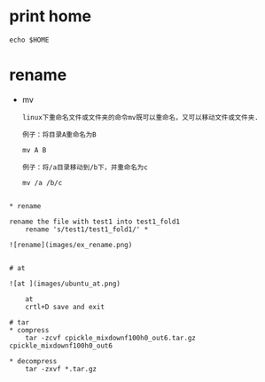 # print home 
```
echo $HOME
```


# rename 
* mv
	```
	linux下重命名文件或文件夹的命令mv既可以重命名，又可以移动文件或文件夹.

	例子：将目录A重命名为B

	mv A B

	例子：将/a目录移动到/b下，并重命名为c

	mv /a /b/c
```

* rename

rename the file with test1 into test1_fold1
	rename 's/test1/test1_fold1/' *

![rename](images/ex_rename.png)


# at

![at ](images/ubuntu_at.png)
	
	at
	crtl+D save and exit

# tar
* compress
	tar -zcvf cpickle_mixdownf100h0_out6.tar.gz cpickle_mixdownf100h0_out6

* decompress
	tar -zxvf *.tar.gz	